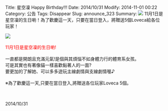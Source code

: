 Title: 星空凜 Happy Birthday!!!
Date: 2014/10/31
Modify: 2014-11-01 00:22
Category: 公告
Tags: Disappear
Slug: announce_323
Summary: <img src="http://seudo.github.io/llsif_tw/images/birthday_rin1101_zQNJ7.png"> 11月1日是星空凜的生日喲！為了歡慶這一天，只要在當日登入，將贈送5個Loveca給各位玩家！

<div class="content_news">
<div class="note">
<p><img src="http://seudo.github.io/llsif_tw/images/birthday_rin1101_zQNJ7.png" />
<br /><br />
<span style="color:red;">11月1日是星空凜的生日喲!</span><br />
<br />
一直都是開朗且充滿元氣!是個與其煩惱不如身體力行的體育系女孩。<br />
可是其實也有著像貓一樣喜歡黏著人的一面?<br />
要更加的了解她、可以多多遊玩主線劇情與支線劇情喔♪<br />
<br />
※為了歡慶這一天,只要在當日登入,將贈送各位玩家Loveca 5個。<br />
<br />
<br />
</p>
		2014/10/31
		         
</div>
</div>
